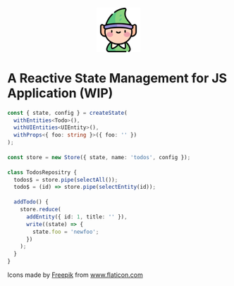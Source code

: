 <p align="center">
 <img width="20%" height="20%" src="elf.png">
</p>

# A Reactive State Management for JS Application (WIP)

```ts
const { state, config } = createState(
  withEntities<Todo>(),
  withUIEntities<UIEntity>(),
  withProps<{ foo: string }>({ foo: '' })
);

const store = new Store({ state, name: 'todos', config });

class TodosRepositry {
  todos$ = store.pipe(selectAll());
  todo$ = (id) => store.pipe(selectEntity(id));

  addTodo() {
    store.reduce(
      addEntity({ id: 1, title: '' }),
      write((state) => {
        state.foo = 'newfoo';
      })
    );
  }
}
```

<div>Icons made by <a href="https://www.flaticon.com/authors/freepik" title="Freepik">Freepik</a> from <a href="https://www.flaticon.com/" title="Flaticon">www.flaticon.com</a></div>
